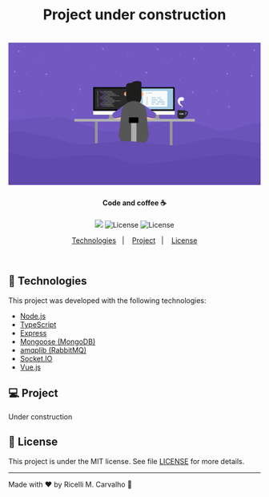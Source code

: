 <h1 align="center">
    Project under construction
</h1>

<h1 align="center">
    <img alt="Aircnc" title="Code and coffee ☕" src=".github/logo.png" />
</h1>

<h4 align="center">
  Code and coffee ☕
</h4>
<p align="center">
  <img src="https://img.shields.io/github/repo-size/ricellicarvalho/node-rabbitmq-amqplib-docker">

  <img alt="License" src="https://img.shields.io/github/commit-activity/w/ricellicarvalho/node-rabbitmq-amqplib-docker">  
  
  <img alt="License" src="https://img.shields.io/badge/license-MIT-brightgreen">  
</p>

<p align="center">
  <a href="#rocket-technologies">Technologies</a>&nbsp;&nbsp;&nbsp;|&nbsp;&nbsp;&nbsp;
  <a href="#-project">Project</a>&nbsp;&nbsp;&nbsp;|&nbsp;&nbsp;&nbsp;  
  <a href="#memo-licence">License</a>
</p>

<br>

## :rocket: Technologies

This project was developed with the following technologies:

- [Node.js](https://nodejs.org/en/)
- [TypeScript](https://www.typescriptlang.org/)
- [Express](https://expressjs.com/pt-br/)
- [Mongoose (MongoDB)](https://mongoosejs.com/)
- [amqplib (RabbitMQ)](https://amqp-node.github.io/amqplib/)
- [Socket.IO](https://socket.io/)
- [Vue.js](https://vuejs.org/)

## 💻 Project

Under construction

## :memo: License

This project is under the MIT license. See file [LICENSE](LICENSE.md) for more details.

---

Made with ♥ by Ricelli M. Carvalho :wave: